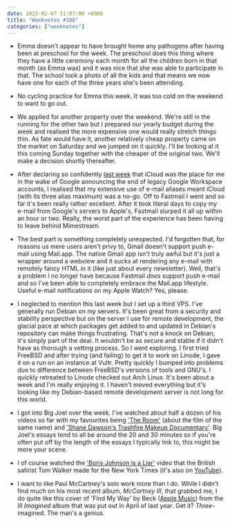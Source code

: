 ```yaml
---
date: 2022-02-07 11:07:00 +0900
title: "Weeknotes #108"
categories: ["weeknotes"]
---
```


- Emma doesn't appear to have brought home any pathogens after having been at preschool for the week. The preschool does this thing where they have a little ceremony each month for all the children born in that month (as Emma was) and it was nice that she was able to participate in that. The school took a photo of all the kids and that means we now have one for each of the three years she's been attending.

- No cycling practice for Emma this week. It was too cold on the weekend to want to go out.

- We applied for another property over the weekend. We're still in the running for the other two but I prepared our yearly budget during the week and realised the more expensive one would really stretch things thin. As fate would have it, another relatively cheap property came on the market on Saturday and we jumped on it quickly. I'll be looking at it this coming Sunday together with the cheaper of the original two. We'll make a decision shortly thereafter.

- After declaring so confidently [last week](https://updates.inqk.net/post/1643601660.html) that iCloud was the place for me in the wake of Google announcing the end of legacy Google Workspace accounts, I realised that my extensive use of e-mail aliases meant iCloud (with its three alias maximum) was a no-go. Off to Fastmail I went and so far it's been really rather excellent. After it took literal days to copy my e-mail from Google's servers to Apple's, Fastmail slurped it all up within an hour or two. Really, the worst part of the experience has been having to leave behind Mimestream.

- The best part is something completely unexpected. I'd forgotten that, for reasons us mere users aren't privy to, Gmail doesn't support push e-mail using Mail.app. The native Gmail app isn't truly awful but it's just a wrapper around a webview and it sucks at rendering any e-mail with remotely fancy HTML in it (like just about every newsletter). Well, that's a problem I no longer have because Fastmail _does_ support push e-mail and so I've been able to completely embrace the Mail.app lifestyle. Useful e-mail notifications on my Apple Watch? Yes, please.

- I neglected to mention this last week but I set up a third VPS. I've generally run Debian on my servers. It's been great from a security and stability perspective but on the server I use for remote development, the glacial pace at which packages get added to and updated in Debian's repository can make things frustrating. That's not a knock on Debian; it's simply part of the deal. It wouldn't be as secure and stable if it didn't have as thorough a vetting process. So I went exploring. I first tried FreeBSD and after trying (and failing) to get it to work on Linode, I gave it on a run on an instance at Vultr. Pretty quickly I bumped into problems due to difference between FreeBSD's versions of tools and GNU's. I quickly retreated to Linode checked out Arch Linux. It's been about a week and I'm really enjoying it. I haven't moved everything but it's looking like my Debian-based remote development server is not long for this world.

- I got into Big Joel over the week. I've watched about half a dozen of his videos so far with my favourites being ['The Room'](https://www.youtube.com/watch?v=vmI5qqIhEtY) (about the film of the same name) and ['Shane Dawson's Trashfire Makeup Documentary'](https://www.youtube.com/watch?v=wupN3ljgweE). Big Joel's essays tend to all be around the 20 and 30 minutes so if you're often put off by the length of the essays I typically link to, this might be more your scene.

- I of course watched the ['Boris Johnson is a Liar'](https://www.nytimes.com/2022/02/04/opinion/boris-johnson-party-scandal.html) video that the British satirist Tom Walker made for the New York Times (it's also on [YouTube](https://www.youtube.com/watch?v=QS7kUqKeg_0)).

- I want to like Paul McCartney's solo work more than I do. While I didn't find much on his most recent album, _McCartney III_, that grabbed me, I do quite like this cover of 'Find My Way' by Beck ([Apple Music](https://music.apple.com/us/album/find-my-way/1557554388?i=1557554389)) from the _III Imagined_ album that was put out in April of last year. Get it? _Three_-imagined. The man's a genius.
